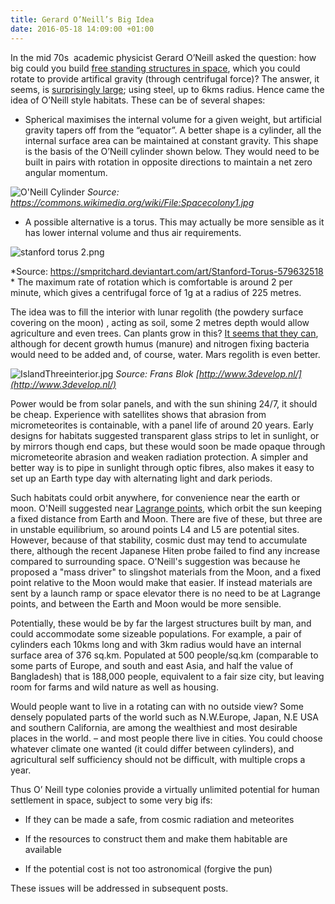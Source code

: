 ```yaml
---
title: Gerard O’Neill’s Big Idea
date: 2016-05-18 14:09:00 +01:00
---
```


In the mid 70s  academic physicist Gerard O’Neill asked the question: how big could you build [free standing structures in space](http://www.popularmechanics.com/space/deep-space/a11351/how-we-could-actually-build-a-space-colony-17268252/), which you could rotate to provide artifical gravity (through centrifugal force)? The answer, it seems, is [surprisingly large](http://cosmoquest.org/forum/archive/index.php/t-111850.html); using steel, up to 6kms radius. Hence came the idea of O’Neill style habitats. These can be of several shapes:

* Spherical maximises the internal volume for a given weight, but artificial gravity tapers off from the “equator”.  A better shape is a cylinder, all the internal surface area can be maintained at constant gravity. This shape is the basis of the O’Neill cylinder shown below. They would need to be built in pairs with rotation in opposite directions to maintain a net zero angular momentum.

![O'Neill Cylinder](https://3.bp.blogspot.com/-rbFxnBQo_e8/VzxkDxFA8rI/AAAAAAAAAFo/0YrGR1hMWpkrPV2eEvqetAeNXizfVqFMQCLcB/s640/IslandThree2.jpg)
*Source: https://commons.wikimedia.org/wiki/File:Spacecolony1.jpg*

* A possible alternative is a torus. This may actually be more sensible as it has lower internal volume and thus air requirements. 

![stanford torus 2.png](/uploads/stanford%20torus%202.png)

*Source: https://smpritchard.deviantart.com/art/Stanford-Torus-579632518
*
The maximum rate of rotation which is comfortable is around 2 per minute, which gives a centrifugal force of 1g at a radius of 225 metres.

The idea was to fill the interior with lunar regolith (the powdery surface covering on the moon) , acting as soil, some 2 metres depth would allow agriculture and even trees. Can plants grow in this? [It seems that they can](http://popsci.com/article/technology/crops-grow-fake-moon-and-mars-soil), although for decent growth humus (manure) and nitrogen fixing bacteria would need to be added and, of course, water. Mars regolith is even better.

![IslandThreeinterior.jpg](/uploads/IslandThreeinterior.jpg)
*Source: Frans Blok [http://www.3develop.nl/](http://www.3develop.nl/)*

Power would be from solar panels, and with the sun shining 24/7, it should be cheap. Experience with satellites shows that abrasion from micrometeorites is containable, with a panel life of around 20 years. Early designs for habitats suggested transparent glass strips to let in sunlight, or by mirrors though end caps, but these would soon be made opaque through micrometeorite abrasion and weaken radiation protection. A simpler and better way is to pipe in sunlight through optic fibres, also makes it easy to set up an Earth type day with alternating light and dark periods.

Such habitats could orbit anywhere, for convenience near the earth or moon. O'Neill suggested near [Lagrange points](http://map.gsfc.nasa.gov/mission/observatory_l2.html), which orbit the sun keeping a fixed distance from Earth and Moon. There are five of these, but three are in unstable equilibrium, so around points L4 and L5 are potential sites. However, because of that stability, cosmic dust may tend to accumulate there, although the  recent Japanese Hiten probe failed to find any increase compared to surrounding space. O'Neill's suggestion was because he proposed a "mass driver" to slingshot materials from the Moon, and a fixed point relative to the Moon would make that easier. If instead materials are sent by a launch ramp or space elevator there is no need to be at Lagrange points, and between the Earth and Moon would be more sensible. 

Potentially, these would be by far the largest structures built by man, and could accommodate some sizeable populations. For example, a pair of cylinders each 10kms long and with 3km radius would have an internal surface area of 376 sq.km. Populated at 500 people/sq.km (comparable to some parts of Europe, and south and east Asia, and half the value of Bangladesh) that is 188,000 people, equivalent to a fair size city, but leaving room for farms and wild nature as well as housing.

Would people want to live in a rotating can with no outside view? Some densely populated parts of the world such as N.W.Europe, Japan, N.E USA and southern California, are among the wealthiest and most desirable places in the world. – and most people there live in cities. You could choose whatever climate one wanted (it could differ between cylinders), and agricultural self sufficiency should not be difficult, with multiple crops a year.

Thus O’ Neill type colonies provide a virtually unlimited potential for human settlement in space, subject to some very big ifs:

* If they can be made a safe, from cosmic radiation and meteorites

* If the resources to construct them and make them habitable are available

* If the potential cost is not too astronomical (forgive the pun)

These issues will be addressed in subsequent posts.